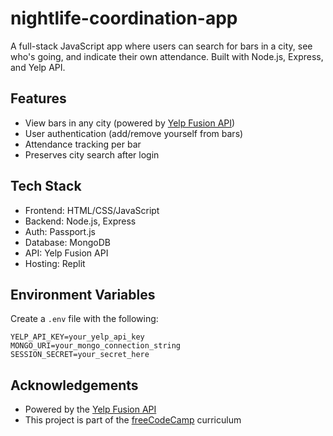 # nightlife-coordination-app

A full-stack JavaScript app where users can search for bars in a city, see who's
going, and indicate their own attendance. Built with Node.js, Express, and Yelp API.

## Features

- View bars in any city (powered by [Yelp Fusion API](https://www.yelp.com/developers/documentation/v3))
- User authentication (add/remove yourself from bars)
- Attendance tracking per bar
- Preserves city search after login

## Tech Stack

- Frontend: HTML/CSS/JavaScript
- Backend: Node.js, Express
- Auth: Passport.js
- Database: MongoDB
- API: Yelp Fusion API
- Hosting: Replit

## Environment Variables

Create a `.env` file with the following:

```env
YELP_API_KEY=your_yelp_api_key
MONGO_URI=your_mongo_connection_string
SESSION_SECRET=your_secret_here
```

## Acknowledgements

- Powered by the [Yelp Fusion API](https://www.yelp.com/developers/documentation/v3)
- This project is part of the [freeCodeCamp](https://www.freecodecamp.org/) curriculum


